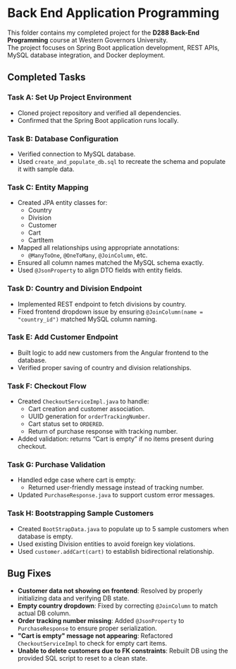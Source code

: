 # Back End Application Programming

This folder contains my completed project for the **D288 Back-End Programming** course at Western Governors University.  
The project focuses on Spring Boot application development, REST APIs, MySQL database integration, and Docker deployment.

## Completed Tasks

### Task A: Set Up Project Environment

- Cloned project repository and verified all dependencies.
- Confirmed that the Spring Boot application runs locally.

### Task B: Database Configuration

- Verified connection to MySQL database.
- Used `create_and_populate_db.sql` to recreate the schema and populate it with sample data.

### Task C: Entity Mapping

- Created JPA entity classes for:
  - Country
  - Division
  - Customer
  - Cart
  - CartItem
- Mapped all relationships using appropriate annotations:
  - `@ManyToOne`, `@OneToMany`, `@JoinColumn`, etc.
- Ensured all column names matched the MySQL schema exactly.
- Used `@JsonProperty` to align DTO fields with entity fields.

### Task D: Country and Division Endpoint

- Implemented REST endpoint to fetch divisions by country.
- Fixed frontend dropdown issue by ensuring `@JoinColumn(name = "country_id")` matched MySQL column naming.

### Task E: Add Customer Endpoint

- Built logic to add new customers from the Angular frontend to the database.
- Verified proper saving of country and division relationships.

### Task F: Checkout Flow

- Created `CheckoutServiceImpl.java` to handle:
  - Cart creation and customer association.
  - UUID generation for `orderTrackingNumber`.
  - Cart status set to `ORDERED`.
  - Return of purchase response with tracking number.
- Added validation: returns “Cart is empty” if no items present during checkout.

### Task G: Purchase Validation

- Handled edge case where cart is empty:
  - Returned user-friendly message instead of tracking number.
- Updated `PurchaseResponse.java` to support custom error messages.

### Task H: Bootstrapping Sample Customers

- Created `BootStrapData.java` to populate up to 5 sample customers when database is empty.
- Used existing Division entities to avoid foreign key violations.
- Used `customer.addCart(cart)` to establish bidirectional relationship.

## Bug Fixes

- **Customer data not showing on frontend**: Resolved by properly initializing data and verifying DB state.
- **Empty country dropdown**: Fixed by correcting `@JoinColumn` to match actual DB column.
- **Order tracking number missing**: Added `@JsonProperty` to `PurchaseResponse` to ensure proper serialization.
- **"Cart is empty" message not appearing**: Refactored `CheckoutServiceImpl` to check for empty cart items.
- **Unable to delete customers due to FK constraints**: Rebuilt DB using the provided SQL script to reset to a clean state.
